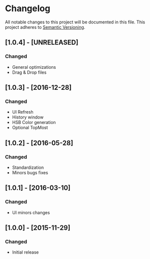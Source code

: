 # Changelog
All notable changes to this project will be documented in this file.
This project adheres to [Semantic Versioning](http://semver.org/).

## [1.0.4] - [UNRELEASED]
### Changed
- General optimizations
- Drag & Drop files

## [1.0.3] - [2016-12-28]
### Changed
- UI Refresh
- History window
- HSB Color generation
- Optional TopMost

## [1.0.2] - [2016-05-28]
### Changed
- Standardization
- Minors bugs fixes

## [1.0.1] - [2016-03-10]
### Changed
- UI minors changes

## [1.0.0] - [2015-11-29]
### Changed
- Initial release